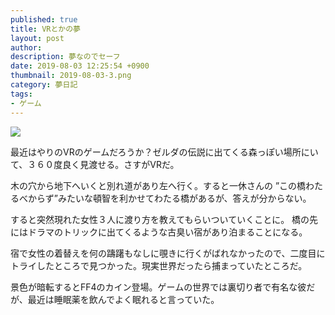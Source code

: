 ```yaml
---
published: true
title: VRとかの夢
layout: post
author: 
description: 夢なのでセーフ
date: 2019-08-03 12:25:54 +0900
thumbnail: 2019-08-03-3.png
category: 夢日記
tags:
- ゲーム
---
```


![]({{site.baseurl}}/assets/img/2019-08-03-3.png)

最近はやりのVRのゲームだろうか？ゼルダの伝説に出てくる森っぽい場所にいて、３６０度良く見渡せる。さすがVRだ。

木の穴から地下へいくと別れ道があり左へ行く。すると一休さんの ”この橋わたるべからず”みたいな頓智を利かせてわたる橋があるが、答えが分からない。

すると突然現れた女性３人に渡り方を教えてもらいついていくことに。
橋の先にはドラマのトリックに出てくるような古臭い宿があり泊まることになる。

宿で女性の着替えを何の躊躇もなしに覗きに行くがばれなかったので、二度目にトライしたところで見つかった。現実世界だったら捕まっていたところだ。

景色が暗転するとFF4のカイン登場。ゲームの世界では裏切り者で有名な彼だが、最近は睡眠薬を飲んでよく眠れると言っていた。
